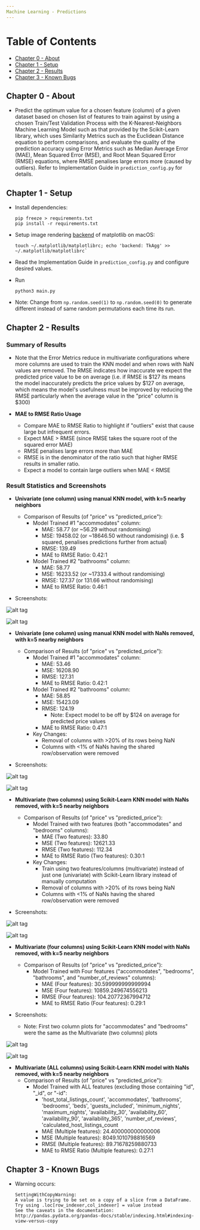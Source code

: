 ```yaml
---
Machine Learning - Predictions
---
```


# Table of Contents
  * [Chapter 0 - About](#chapter-0)
  * [Chapter 1 - Setup](#chapter-1)
  * [Chapter 2 - Results](#chapter-2)
  * [Chapter 3 - Known Bugs](#chapter-3)


## Chapter 0 - About <a id="chapter-0"></a>

* Predict the optimum value for a chosen feature (column) of a given dataset based on
chosen list of features to train against by using a chosen Train/Test Validation Process with
the K-Nearest-Neighbors Machine Learning Model such as that provided by the Scikit-Learn library,
which uses Similarity Metrics such as the Euclidean Distance equation to perform comparisons,
and evaluate the quality of the prediction accuracy using Error Metrics such as
Median Average Error (MAE), Mean Squared Error (MSE), and Root Mean Squared Error (RMSE) equations,
where RMSE penalises large errors more (caused by outliers). Refer to Implementation Guide
in `prediction_config.py` for details.

## Chapter 1 - Setup <a id="chapter-1"></a>

* Install dependencies:
    ```
    pip freeze > requirements.txt
    pip install -r requirements.txt
    ```

* Setup image rendering [backend](http://matplotlib.org/faq/usage_faq.html#what-is-a-backend) of matplotlib on macOS:
    ```
    touch ~/.matplotlib/matplotlibrc; echo 'backend: TkAgg' >> ~/.matplotlib/matplotlibrc`
    ```

* Read the Implementation Guide in `prediction_config.py` and configure desired values.

* Run
    ```
    python3 main.py
    ```

* Note: Change from `np.random.seed(1)` to `np.random.seed(0)` to generate different instead of
same random permutations each time its run.

## Chapter 2 - Results <a id="chapter-2"></a>

### Summary of Results

* Note that the Error Metrics reduce in multivariate configurations where more columns
are used to train the KNN model and when rows with NaN values are removed. The
RMSE indicates how inaccurate we expect the predicted price value to be on average
(i.e. if RMSE is $127 its means the model inaccurately predicts the price values by $127 on average,
which means the model's usefulness must be improved by reducing the RMSE particularly when the
average value in the "price" column is $300)

* **MAE to RMSE Ratio Usage**
    * Compare MAE to RMSE Ratio to highlight if "outliers" exist that cause large but infrequent errors.
    * Expect MAE > RMSE (since RMSE takes the square root of the squared error MAE)
    * RMSE penalises large errors more than MAE
    * RMSE is in the denominator of the ratio such that higher RMSE results in smaller ratio.
    * Expect a model to contain large outliers when MAE < RMSE

### Result Statistics and Screenshots

* **Univariate (one column) using manual KNN model, with k=5 nearby neighbors**
    * Comparison of Results (of "price" vs "predicted_price"):
        * Model Trained #1 "accommodates" column:
            * MAE: 58.77 (or ~56.29 without randomising)
            * MSE: 19458.02 (or ~18646.50 without randomising) (i.e. $ squared, penalises predictions further from actual)
            * RMSE: 139.49
            * MAE to RMSE Ratio: 0.42:1
        * Model Trained #2 "bathrooms" column:
            * MAE: 58.77
            * MSE: 16233.52 (or ~17333.4 without randomising)
            * RMSE: 127.37 (or 131.66 without randomising)
            * MAE to RMSE Ratio: 0.46:1

* Screenshots:

![alt tag](https://raw.githubusercontent.com/ltfschoen/ML-Predictions/master/screenshots/part1/screenshot_accommodates_feature_univariate.png)

![alt tag](https://raw.githubusercontent.com/ltfschoen/ML-Predictions/master/screenshots/part1/screenshot_bedrooms_feature_univariate.png)

* **Univariate (one column) using manual KNN model with NaNs removed, with k=5 nearby neighbors**
    * Comparison of Results (of "price" vs "predicted_price"):
        * Model Trained #1 "accommodates" column:
            * MAE: 53.46
            * MSE: 16208.90
            * RMSE: 127.31
            * MAE to RMSE Ratio: 0.42:1
        * Model Trained #2 "bathrooms" column:
            * MAE: 58.85
            * MSE: 15423.09
            * RMSE: 124.19
                * Note: Expect model to be off by $124 on average for predicted price values
            * MAE to RMSE Ratio: 0.47:1
        * Key Changes:
            * Removal of columns with >20% of its rows being NaN
            * Columns with <1% of NaNs having the shared row/observation were removed

* Screenshots:

![alt tag](https://raw.githubusercontent.com/ltfschoen/ML-Predictions/master/screenshots/part2/screenshot_accommodates_feature_univariate_post_strip_and_normalisation.png)

![alt tag](https://raw.githubusercontent.com/ltfschoen/ML-Predictions/master/screenshots/part2/screenshot_bedrooms_feature_univariate_post_strip_and_normalisation.png)

* **Multivariate (two columns) using Scikit-Learn KNN model with NaNs removed, with k=5 nearby neighbors**
    * Comparison of Results (of "price" vs "predicted_price"):
        * Model Trained with two features (both "accommodates" and "bedrooms" columns):
            * MAE (Two features): 33.80
            * MSE (Two features): 12621.33
            * RMSE (Two features): 112.34
            * MAE to RMSE Ratio (Two features): 0.30:1
        * Key Changes:
            * Train using two features/columns (multivariate) instead of just one (univariate)
            with Scikit-Learn library instead of manually computation
            * Removal of columns with >20% of its rows being NaN
            * Columns with <1% of NaNs having the shared row/observation were removed

* Screenshots:

![alt tag](https://raw.githubusercontent.com/ltfschoen/ML-Predictions/master/screenshots/part3/screenshot_accommodates_feature_multivariate_post_strip_and_normalisation.png)

![alt tag](https://raw.githubusercontent.com/ltfschoen/ML-Predictions/master/screenshots/part3/screenshot_bedrooms_feature_multivariate_post_strip_and_normalisation_fix.png)

* **Multivariate (four columns) using Scikit-Learn KNN model with NaNs removed, with k=5 nearby neighbors**
    * Comparison of Results (of "price" vs "predicted_price"):
        * Model Trained with Four features ("accommodates", "bedrooms", "bathrooms", and "number_of_reviews" columns):
            * MAE (Four features): 30.599999999999994
            * MSE (Four features): 10859.249674556213
            * RMSE (Four features): 104.20772367994712
            * MAE to RMSE Ratio (Four features): 0.29:1

* Screenshots:
    * Note: First two column plots for "accommodates" and "bedrooms" were the same as the Multivariate (two columns) plots

![alt tag](https://raw.githubusercontent.com/ltfschoen/ML-Predictions/master/screenshots/part3/screenshot_bathrooms_feature_multivariate_post_strip_and_normalisation.png)

![alt tag](https://raw.githubusercontent.com/ltfschoen/ML-Predictions/master/screenshots/part3/screenshot_number_of_reviews_feature_multivariate_post_strip_and_normalisation.png)

* **Multivariate (ALL columns) using Scikit-Learn KNN model with NaNs removed, with k=5 nearby neighbors**
    * Comparison of Results (of "price" vs "predicted_price"):
        * Model Trained with ALL features (excluding those containing "id", "_id", or "-id":
            * 'host_total_listings_count', 'accommodates', 'bathrooms', 'bedrooms', 'beds', 'guests_included',
            'minimum_nights', 'maximum_nights', 'availability_30', 'availability_60', 'availability_90',
            'availability_365', 'number_of_reviews', 'calculated_host_listings_count
            * MAE (Multiple features): 24.400000000000006
            * MSE (Multiple features): 8049.1010798816569
            * RMSE (Multiple features): 89.71678259880733
            * MAE to RMSE Ratio (Multiple features): 0.27:1

## Chapter 3 - Known Bugs <a id="chapter-3"></a>

* Warning occurs:
    ```
    SettingWithCopyWarning:
    A value is trying to be set on a copy of a slice from a DataFrame.
    Try using .loc[row_indexer,col_indexer] = value instead
    See the caveats in the documentation: http://pandas.pydata.org/pandas-docs/stable/indexing.html#indexing-view-versus-copy
    ```
